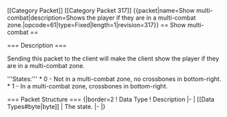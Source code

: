 \[\[Category Packet\]\] \[\[Category Packet 317\]\] {{packet\|name=Show
multi-combat\|description=Shows the player if they are in a multi-combat
zone.\|opcode=61\|type=Fixed\|length=1\|revision=317}} == Show
multi-combat ==

=== Description ===

Sending this packet to the client will make the client show the player
if they are in a multi-combat zone.

'''States:''' \* 0 - Not in a multi-combat zone, no crossbones in
bottom-right. \* 1 - In a multi-combat zone, crossbones in bottom-right.

=== Packet Structure === {\|border=2 ! Data Type ! Description \|- \|
\[\[Data Types\#byte\|byte\]\] \| The state. \|- \|}
